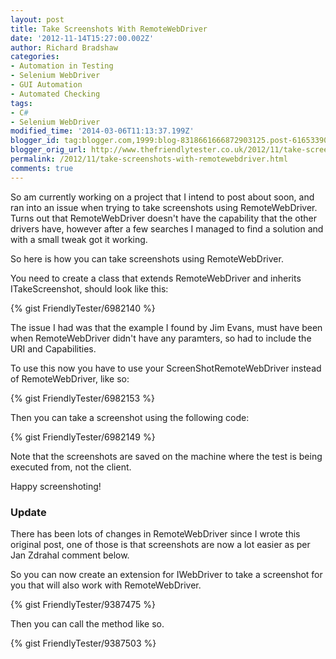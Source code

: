 ```yaml
---
layout: post
title: Take Screenshots With RemoteWebDriver
date: '2012-11-14T15:27:00.002Z'
author: Richard Bradshaw
categories:
- Automation in Testing
- Selenium WebDriver
- GUI Automation
- Automated Checking
tags:
- C#
- Selenium WebDriver
modified_time: '2014-03-06T11:13:37.199Z'
blogger_id: tag:blogger.com,1999:blog-8318661666872903125.post-6165339037108894979
blogger_orig_url: http://www.thefriendlytester.co.uk/2012/11/take-screenshots-with-remotewebdriver.html
permalink: /2012/11/take-screenshots-with-remotewebdriver.html
comments: true
---
```


So am currently working on a project that I intend to post about soon, and ran into an issue when trying to take screenshots using RemoteWebDriver.  
Turns out that RemoteWebDriver doesn't have the capability that the other drivers have, however after a few searches I managed to find a solution and with a small tweak got it working.  

So here is how you can take screenshots using RemoteWebDriver.  

You need to create a class that extends RemoteWebDriver and inherits ITakeScreenshot, should look like this:

<div class="centerplugin">
{% gist FriendlyTester/6982140 %}
</div>

The issue I had was that the example I found by Jim Evans, must have been when RemoteWebDriver didn't have any paramters, so had to include the URI and Capabilities.  

To use this now you have to use your ScreenShotRemoteWebDriver instead of RemoteWebDriver, like so:

<div class="centerplugin">
{% gist FriendlyTester/6982153 %}
</div>

Then you can take a screenshot using the following code:  

<div class="centerplugin">
{% gist FriendlyTester/6982149 %}
</div>

Note that the screenshots are saved on the machine where the test is being executed from, not the client.  

Happy screenshoting!  

### Update

There has been lots of changes in RemoteWebDriver since I wrote this original post, one of those is that screenshots are now a lot easier as per Jan Zdrahal comment below.  

So you can now create an extension for IWebDriver to take a screenshot for you that will also work with RemoteWebDriver.  

<div class="centerplugin">
{% gist FriendlyTester/9387475 %}
</div>

Then you can call the method like so.

<div class="centerplugin">
{% gist FriendlyTester/9387503 %}
</div>